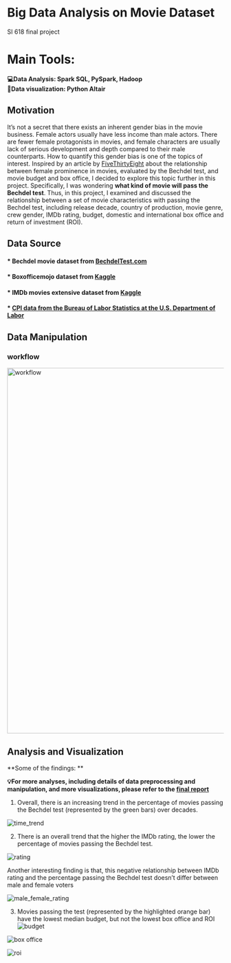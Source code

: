 # Big Data Analysis on Movie Dataset
SI 618 final project 

# Main Tools: 
**💻Data Analysis: Spark SQL, PySpark, Hadoop**  
**🎨Data visualization: Python Altair**

## Motivation
It’s not a secret that there exists an inherent gender bias in the movie business. Female actors usually have less income than male actors. There are fewer female protagonists in movies, and female characters are usually lack of serious development and depth compared to their male counterparts. How to quantify this gender bias is one of the topics of interest. Inspired by an article by [FiveThirtyEight](https://fivethirtyeight.com/features/the-dollar-and-cents-case-against-hollywoods-exclusion-of-women/) about the relationship between female prominence in movies, evaluated by the Bechdel test, and movie budget and box office, I decided to explore this topic further in this project. Specifically, I was wondering **what kind of movie will pass the Bechdel test**. Thus, in this project, I examined and discussed the relationship between a set of movie characteristics with passing the Bechdel test, including release decade, country of production, movie genre, crew gender, IMDb rating, budget, domestic and international box office and return of investment (ROI).

## Data Source
#### * Bechdel movie dataset from [BechdelTest.com](BechdelTest.com)
#### * Boxofficemojo dataset from [Kaggle](https://www.kaggle.com/igorkirko/wwwboxofficemojocom-movies-with-budget-listed?select=Mojo_budget_update.csv)
#### * IMDb movies extensive dataset from [Kaggle](https://www.kaggle.com/stefanoleone992/imdb-extensive-dataset)
#### * [CPI data from the Bureau of Labor Statistics at the U.S. Department of Labor](https://data.bls.gov/pdq/SurveyOutputServlet)

## Data Manipulation
### workflow
<img width="851" alt="workflow" src="https://user-images.githubusercontent.com/56980385/133186122-41d79bae-bdc9-485d-ab1c-8dff7e114582.png">

## Analysis and Visualization
**Some of the findings:  **

**💡For more analyses, including details of data preprocessing and manipulation, and more visualizations, please refer to the [final report](https://github.com/zhuoqunw/Big-data-analysis-on-movie-dataset/blob/main/SI%20618%20Project%201%20Report-Lea.pdf)**

1. Overall, there is an increasing trend in the percentage of movies passing the Bechdel test (represented by the green bars) over decades.

![time_trend](https://user-images.githubusercontent.com/56980385/133186561-664bdcfe-ccda-4513-8b0b-72264bfc857e.png)

2. There is an overall trend that the higher the IMDb rating, the lower the percentage of movies passing the Bechdel test.

![rating](https://user-images.githubusercontent.com/56980385/133186879-1fdf4d68-7920-4797-b0c5-b2bceb4dc8b6.png)

Another interesting finding is that, this negative relationship between IMDb rating and the percentage passing the Bechdel test doesn’t differ between male and female voters

![male_female_rating](https://user-images.githubusercontent.com/56980385/133186925-a1622d62-0834-4423-887d-58a12d416b3f.png)


3. Movies passing the test (represented by the highlighted orange bar) have the lowest median budget, but not the lowest box office and ROI
![budget](https://user-images.githubusercontent.com/56980385/133187126-b5e55a66-521a-4784-9e76-f5d95da2dc5b.png)

![box office](https://user-images.githubusercontent.com/56980385/133187192-5b7ecda5-3e7f-4fb1-9655-3b5d0f2490c6.png)

![roi](https://user-images.githubusercontent.com/56980385/133187203-65a7263f-513d-4bae-8c8e-637845d0e094.png)
